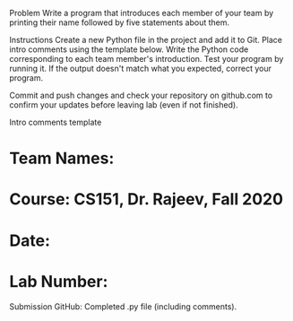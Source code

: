 Problem
Write a program that introduces each member of your team by printing their name followed by five statements about them.

Instructions
Create a new Python file in the project and add it to Git.
Place intro comments using the template below.
Write the Python code corresponding to each team member's introduction.
Test your program by running it. If the output doesn't match what you expected, correct your program.

Commit and push changes and check your repository on github.com to confirm your updates before leaving lab (even if not finished).

Intro comments template
# Team Names:
# Course: CS151, Dr. Rajeev, Fall 2020
# Date:
# Lab Number:
Submission
GitHub: Completed .py file (including comments).
